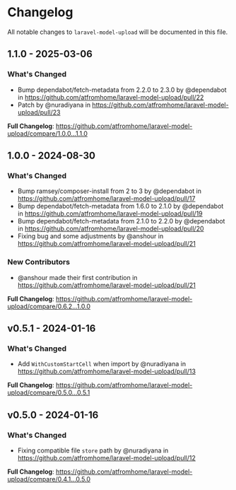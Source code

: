 # Changelog

All notable changes to `laravel-model-upload` will be documented in this file.

## 1.1.0 - 2025-03-06

### What's Changed

* Bump dependabot/fetch-metadata from 2.2.0 to 2.3.0 by @dependabot in https://github.com/atfromhome/laravel-model-upload/pull/22
* Patch by @nuradiyana in https://github.com/atfromhome/laravel-model-upload/pull/23

**Full Changelog**: https://github.com/atfromhome/laravel-model-upload/compare/1.0.0...1.1.0

## 1.0.0 - 2024-08-30

### What's Changed

* Bump ramsey/composer-install from 2 to 3 by @dependabot in https://github.com/atfromhome/laravel-model-upload/pull/17
* Bump dependabot/fetch-metadata from 1.6.0 to 2.1.0 by @dependabot in https://github.com/atfromhome/laravel-model-upload/pull/19
* Bump dependabot/fetch-metadata from 2.1.0 to 2.2.0 by @dependabot in https://github.com/atfromhome/laravel-model-upload/pull/20
* Fixing bug and some adjustments by @anshour in https://github.com/atfromhome/laravel-model-upload/pull/21

### New Contributors

* @anshour made their first contribution in https://github.com/atfromhome/laravel-model-upload/pull/21

**Full Changelog**: https://github.com/atfromhome/laravel-model-upload/compare/0.6.2...1.0.0

## v0.5.1 - 2024-01-16

### What's Changed

* Add `WithCustomStartCell` when import by @nuradiyana in https://github.com/atfromhome/laravel-model-upload/pull/13

**Full Changelog**: https://github.com/atfromhome/laravel-model-upload/compare/0.5.0...0.5.1

## v0.5.0 - 2024-01-16

### What's Changed

* Fixing compatible file `store` path by @nuradiyana in https://github.com/atfromhome/laravel-model-upload/pull/12

**Full Changelog**: https://github.com/atfromhome/laravel-model-upload/compare/0.4.1...0.5.0
